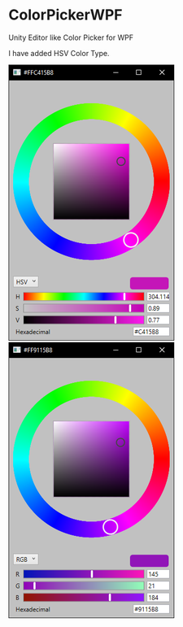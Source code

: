 # ColorPickerWPF
Unity Editor like Color Picker for WPF  
  
I have added HSV Color Type.

![image](./Screenshoots/HSV.png)
![image](./Screenshoots/RGB.png)
